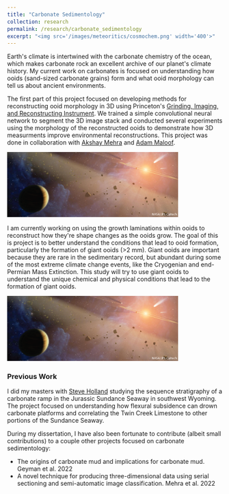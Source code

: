 ```yaml
---
title: "Carbonate Sedimentology"
collection: research
permalink: /research/carbonate_sedimentology
excerpt: "<img src='/images/meteoritics/cosmochem.png' width='400'>"
---
```




Earth's climate is intertwined with the carbonate chemistry of the ocean, which makes carbonate rock an excellent archive of our planet's climate history. My current work on carbonates is focused on understanding how ooids (sand-sized carbonate grains) form and what ooid morphology can tell us about ancient environments.

The first part of this project focused on developing methods for reconstructing ooid morphology in 3D using Princeton's [Grinding, Imaging, and Reconstructing Instrument](https://giri.princeton.edu/). We trained a simple convolutional neural network to segment the 3D image stack and conducted several experiments using the morphology of the reconstructed ooids to demonstrate how 3D measurments improve environmental reconstructions. This project was done in collaboration with [Akshay Mehra](https://www.akshaymehra.com/) and [Adam Maloof](https://geosciences.princeton.edu/people/adam-c-maloof).

<img src='/images/meteoritics/solsys.png' width='400'>

I am currently working on using the growth laminations within ooids to reconstruct how they're shape changes as the ooids grow. The goal of this is project is to better understand  the conditions that lead to ooid formation, particularly the formation of giant ooids (>2 mm). Giant ooids are important because they are rare in the sedimentary record, but abundant during some of the most extreme climate change events, like the Cryogenian and end-Permian Mass Extinction. This study will try to use giant ooids to understand the unique chemical and physical conditions that lead to the formation of giant ooids.

<img src='/images/meteoritics/solsys.png' width='400'>

### Previous Work
I did my masters with [Steve Holland](http://strata.uga.edu/) studying the sequence stratigraphy of a carbonate ramp in the Jurassic Sundance Seaway in southwest Wyoming. The project focused on understanding how flexural subsidence can drown carbonate platforms and correlating the Twin Creek Limestone to other portions of the Sundance Seaway.

During my dissertation, I have also been fortunate to contribute (albeit small contributions) to a couple other projects focused on carbonate sedimentology:

- The origins of carbonate mud and implications for carbonate mud. Geyman et al. 2022
- A novel technique for producing three-dimensional data using serial sectioning and semi-automatic image classification. Mehra et al. 2022
